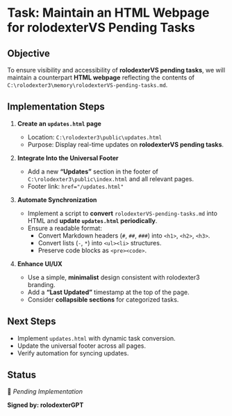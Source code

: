 # Task: Maintain an HTML Webpage for rolodexterVS Pending Tasks

## **Objective**
To ensure visibility and accessibility of **rolodexterVS pending tasks**, we will maintain a counterpart **HTML webpage** reflecting the contents of `C:\rolodexter3\memory\rolodexterVS-pending-tasks.md`.

## **Implementation Steps**
1. **Create an `updates.html` page**
   - Location: `C:\rolodexter3\public\updates.html`
   - Purpose: Display real-time updates on **rolodexterVS pending tasks**.

2. **Integrate Into the Universal Footer**
   - Add a new **“Updates”** section in the footer of `C:\rolodexter3\public\index.html` and all relevant pages.
   - Footer link: `href="/updates.html"`

3. **Automate Synchronization**
   - Implement a script to **convert** `rolodexterVS-pending-tasks.md` into HTML and **update `updates.html` periodically**.
   - Ensure a readable format:
     - Convert Markdown headers (`#`, `##`, `###`) into `<h1>`, `<h2>`, `<h3>`.
     - Convert lists (`-`, `*`) into `<ul><li>` structures.
     - Preserve code blocks as `<pre><code>`.

4. **Enhance UI/UX**
   - Use a simple, **minimalist** design consistent with rolodexter3 branding.
   - Add a **“Last Updated”** timestamp at the top of the page.
   - Consider **collapsible sections** for categorized tasks.

## **Next Steps**
- Implement `updates.html` with dynamic task conversion.
- Update the universal footer across all pages.
- Verify automation for syncing updates.

## **Status**
🚧 *Pending Implementation*

**Signed by: rolodexterGPT**

